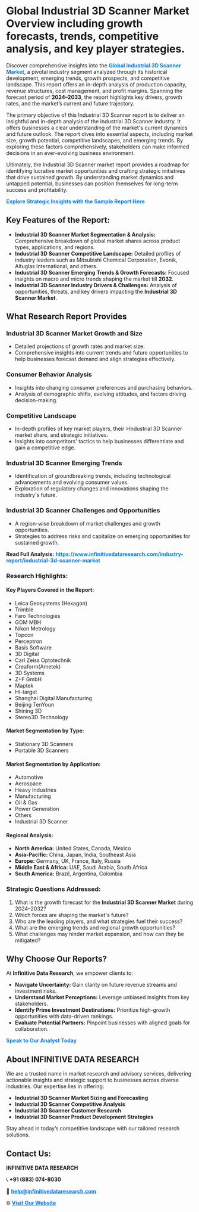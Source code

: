 <h1>Global Industrial 3D Scanner Market Overview including growth forecasts, trends, competitive analysis, and key player strategies.</h1>
<p>
Discover comprehensive insights into the 
<a href="https://www.infinitivedataresearch.com/industry-report/industrial-3d-scanner-market" rel="dofollow" style="color: #007BFF; text-decoration: none;"><strong>Global Industrial 3D Scanner Market</strong></a>, a pivotal industry segment analyzed through its historical development, emerging trends, growth prospects, and competitive landscape. This report offers an in-depth analysis of production capacity, revenue structures, cost management, and profit margins. Spanning the forecast period of <strong>2024–2033</strong>, the report highlights key drivers, growth rates, and the market’s current and future trajectory.
</p>
<p>
The primary objective of this Industrial 3D Scanner report is to deliver an insightful and in-depth analysis of the Industrial 3D Scanner industry. It offers businesses a clear understanding of the market's current dynamics and future outlook. The report dives into essential aspects, including market size, growth potential, competitive landscapes, and emerging trends. By exploring these factors comprehensively, stakeholders can make informed decisions in an ever-evolving business environment.
</p>
<p>
Ultimately, the Industrial 3D Scanner market report provides a roadmap for identifying lucrative market opportunities and crafting strategic initiatives that drive sustained growth. By understanding market dynamics and untapped potential, businesses can position themselves for long-term success and profitability.
</p>
<p>
<a href="https://www.infinitivedataresearch.com/request-sample/reportId=103116" style="color: #007BFF; text-decoration: none;"><strong>Explore Strategic Insights with the Sample Report Here</strong></a>
</p>

<h2>Key Features of the Report:</h2>
<ul>
<li><strong>Industrial 3D Scanner Market Segmentation & Analysis:</strong> Comprehensive breakdown of global market shares across product types, applications, and regions.</li>
<li><strong>Industrial 3D Scanner Competitive Landscape:</strong> Detailed profiles of industry leaders such as Mitsubishi Chemical Corporation, Evonik, Altuglas International, and others.</li>
<li><strong>Industrial 3D Scanner Emerging Trends & Growth Forecasts:</strong> Focused insights on macro and micro trends shaping the market till <strong>2032</strong>.</li>
<li><strong>Industrial 3D Scanner Industry Drivers & Challenges:</strong> Analysis of opportunities, threats, and key drivers impacting the <strong>Industrial 3D Scanner Market</strong>.</li>
</ul>

<h2>What Research Report Provides</h2>
<h3>Industrial 3D Scanner Market Growth and Size</h3>
<ul>
<li>Detailed projections of growth rates and market size.</li>
<li>Comprehensive insights into current trends and future opportunities to help businesses forecast demand and align strategies effectively.</li>
</ul>

<h3>Consumer Behavior Analysis</h3>
<ul>
<li>Insights into changing consumer preferences and purchasing behaviors.</li>
<li>Analysis of demographic shifts, evolving attitudes, and factors driving decision-making.</li>
</ul>

<h3>Competitive Landscape</h3>
<ul>
<li>In-depth profiles of key market players, their >Industrial 3D Scanner market share, and strategic initiatives.</li>
<li>Insights into competitors' tactics to help businesses differentiate and gain a competitive edge.</li>
</ul>

<h3>Industrial 3D Scanner Emerging Trends</h3>
<ul>
<li>Identification of groundbreaking trends, including technological advancements and evolving consumer values.</li>
<li>Exploration of regulatory changes and innovations shaping the industry's future.</li>
</ul>

<h3>Industrial 3D Scanner Challenges and Opportunities</h3>
<ul>
<li>A region-wise breakdown of market challenges and growth opportunities.</li>
<li>Strategies to address risks and capitalize on emerging opportunities for sustained growth.</li>
</ul>
<p><strong>Read Full Analysis:</strong> <a href="https://www.infinitivedataresearch.com/industry-report/industrial-3d-scanner-market" rel="dofollow" style="color: #007BFF; text-decoration: none;"><strong>https://www.infinitivedataresearch.com/industry-report/industrial-3d-scanner-market</strong></a></p>
<h3>Research Highlights:</h3>
<h4>Key Players Covered in the Report:</h4>
<ul><li>Leica Geosystems (Hexagon)</li><li>Trimble</li><li>Faro Technologies</li><li>GOM MBH</li><li>Nikon Metrology</li><li>Topcon</li><li>Perceptron</li><li>Basis Software</li><li>3D Digital</li><li>Carl Zeiss Optotechnik</li><li>Creaform(Ametek)</li><li>3D Systems</li><li>Z+F GmbH</li><li>Maptek</li><li>Hi-target</li><li>Shanghai Digital Manufacturing</li><li>Beijing TenYoun</li><li>Shining 3D</li><li>Stereo3D Technology</li></ul>
<h4>Market Segmentation by Type:</h4>
<ul><li>Stationary 3D Scanners</li><li>Portable 3D Scanners</li></ul>
<h4>Market Segmentation by Application:</h4>
<ul><li>Automotive</li><li>Aerospace</li><li>Heavy Industries</li><li>Manufacturing</li><li>Oil &amp; Gas</li><li>Power Generation</li><li>Others</li><li>Industrial 3D Scanner</li></ul>

<h4>Regional Analysis:</h4>
<ul>
<li><strong>North America:</strong> United States, Canada, Mexico</li>
<li><strong>Asia-Pacific:</strong> China, Japan, India, Southeast Asia</li>
<li><strong>Europe:</strong> Germany, UK, France, Italy, Russia</li>
<li><strong>Middle East & Africa:</strong> UAE, Saudi Arabia, South Africa</li>
<li><strong>South America:</strong> Brazil, Argentina, Colombia</li>
</ul>

<h3>Strategic Questions Addressed:</h3>
<ol>
<li>What is the growth forecast for the <strong>Industrial 3D Scanner Market</strong> during 2024–2032?</li>
<li>Which forces are shaping the market's future?</li>
<li>Who are the leading players, and what strategies fuel their success?</li>
<li>What are the emerging trends and regional growth opportunities?</li>
<li>What challenges may hinder market expansion, and how can they be mitigated?</li>
</ol>

<h2>Why Choose Our Reports?</h2>
<p>At <strong>Infinitive Data Research</strong>, we empower clients to:</p>
<ul>
<li><strong>Navigate Uncertainty:</strong> Gain clarity on future revenue streams and investment risks.</li>
<li><strong>Understand Market Perceptions:</strong> Leverage unbiased insights from key stakeholders.</li>
<li><strong>Identify Prime Investment Destinations:</strong> Prioritize high-growth opportunities with data-driven rankings.</li>
<li><strong>Evaluate Potential Partners:</strong> Pinpoint businesses with aligned goals for collaboration.</li>
</ul>
<p><a href="https://www.infinitivedataresearch.com/industry-report/industrial-3d-scanner-market" rel="dofollow" style="color: #007BFF; text-decoration: none;"><strong>Speak to Our Analyst Today</strong></a></p>

<h2>About INFINITIVE DATA RESEARCH</h2>
<p>We are a trusted name in market research and advisory services, delivering actionable insights and strategic support to businesses across diverse industries. Our expertise lies in offering:</p>
<ul>
<li><strong>Industrial 3D Scanner Market Sizing and Forecasting</strong></li>
<li><strong>Industrial 3D Scanner Competitive Analysis</strong></li>
<li><strong>Industrial 3D Scanner Customer Research</strong></li>
<li><strong>Industrial 3D Scanner Product Development Strategies</strong></li>
</ul>
<p>Stay ahead in today’s competitive landscape with our tailored research solutions.</p>

<h2>Contact Us:</h2>
<p><strong>INFINITIVE DATA RESEARCH</strong></p>
<p>📞 <strong>+91 (883) 074-8030</strong></p>
<p>📧 <strong><a href="mailto:help@infinitivedataresearch.com" style="color: #007BFF;">help@infinitivedataresearch.com</a></strong></p>
<p>🌐 <strong><a href="https://www.infinitivedataresearch.com" rel="dofollow" style="color: #007BFF;">Visit Our Website</a></strong></p>